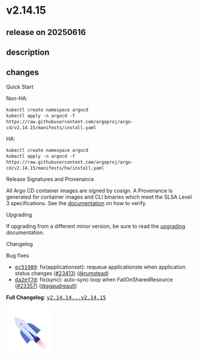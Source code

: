 # v2.14.15

## release on 20250616
## description
## changes
Quick Start

Non-HA:

    kubectl create namespace argocd
    kubectl apply -n argocd -f https://raw.githubusercontent.com/argoproj/argo-cd/v2.14.15/manifests/install.yaml

HA:

    kubectl create namespace argocd
    kubectl apply -n argocd -f https://raw.githubusercontent.com/argoproj/argo-cd/v2.14.15/manifests/ha/install.yaml

Release Signatures and Provenance

All Argo CD container images are signed by cosign. A Provenance is generated for container images and CLI binaries which meet the SLSA Level 3 specifications. See the <a href="https://argo-cd.readthedocs.io/en/stable/operator-manual/signed-release-assets" rel="nofollow">documentation</a> on how to verify.

Upgrading

If upgrading from a different minor version, be sure to read the <a href="https://argo-cd.readthedocs.io/en/stable/operator-manual/upgrading/overview/" rel="nofollow">upgrading</a> documentation.

Changelog

Bug fixes

* <a class="commit-link" data-hovercard-type="commit" data-hovercard-url="https://github.com/argoproj/argo-cd/commit/ec5198949ef2a2ff1ea70e614dbc5fff8c73e2f8/hovercard" href="https://github.com/argoproj/argo-cd/commit/ec5198949ef2a2ff1ea70e614dbc5fff8c73e2f8"><tt>ec51989</tt></a>: fix(applicationset): requeue applicationste when application status changes (<a class="issue-link js-issue-link" data-error-text="Failed to load title" data-id="3150346433" data-permission-text="Title is private" data-url="https://github.com/argoproj/argo-cd/issues/23413" data-hovercard-type="pull_request" data-hovercard-url="/argoproj/argo-cd/pull/23413/hovercard" href="https://github.com/argoproj/argo-cd/pull/23413">#23413</a>) (<a class="user-mention notranslate" data-hovercard-type="user" data-hovercard-url="/users/rumstead/hovercard" data-octo-click="hovercard-link-click" data-octo-dimensions="link_type:self" href="https://github.com/rumstead">@rumstead</a>)
* <a class="commit-link" data-hovercard-type="commit" data-hovercard-url="https://github.com/argoproj/argo-cd/commit/da2ef7db670c4863a59f287f34aeeee1b3033bc1/hovercard" href="https://github.com/argoproj/argo-cd/commit/da2ef7db670c4863a59f287f34aeeee1b3033bc1"><tt>da2ef7d</tt></a>: fix(sync): auto-sync loop when FailOnSharedResource (<a class="issue-link js-issue-link" data-error-text="Failed to load title" data-id="3136977223" data-permission-text="Title is private" data-url="https://github.com/argoproj/argo-cd/issues/23357" data-hovercard-type="pull_request" data-hovercard-url="/argoproj/argo-cd/pull/23357/hovercard" href="https://github.com/argoproj/argo-cd/pull/23357">#23357</a>) (<a class="user-mention notranslate" data-hovercard-type="user" data-hovercard-url="/users/agaudreault/hovercard" data-octo-click="hovercard-link-click" data-octo-dimensions="link_type:self" href="https://github.com/agaudreault">@agaudreault</a>)

<strong>Full Changelog</strong>: <a class="commit-link" href="https://github.com/argoproj/argo-cd/compare/v2.14.14...v2.14.15"><tt>v2.14.14...v2.14.15</tt></a>

<a href="https://argoproj.github.io/cd/" rel="nofollow"><img src="https://raw.githubusercontent.com/argoproj/argo-site/master/content/pages/cd/gitops-cd.png" width="25%" style="max-width: 100%; height: auto;"></a>


